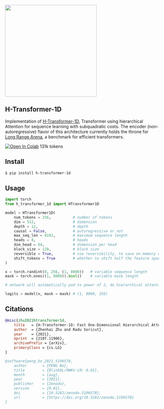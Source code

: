 <img src="./h-transformer.png" width="300px"></img>

## H-Transformer-1D

Implementation of <a href="https://arxiv.org/abs/2107.11906">H-Transformer-1D</a>, Transformer using hierarchical Attention for sequence learning with subquadratic costs. The encoder (non-autoregressive) flavor of this architecture currently holds the throne for <a href="https://github.com/google-research/long-range-arena">Long Range Arena</a>, a benchmark for efficient transformers.

[![Open In Colab](https://colab.research.google.com/assets/colab-badge.svg)](https://colab.research.google.com/drive/1X4XJ1wwfeBHbuexP9ko3lTK7e5WxaO44?usp=sharing) 131k tokens

## Install

```bash
$ pip install h-transformer-1d
```

## Usage

```python
import torch
from h_transformer_1d import HTransformer1D

model = HTransformer1D(
    num_tokens = 256,          # number of tokens
    dim = 512,                 # dimension
    depth = 12,                # depth
    causal = False,            # autoregressive or not
    max_seq_len = 8192,        # maximum sequence length
    heads = 8,                 # heads
    dim_head = 64,             # dimension per head
    block_size = 128,          # block size
    reversible = True,         # use reversibility, to save on memory with increased depth
    shift_tokens = True        # whether to shift half the feature space by one along the sequence dimension, for faster convergence (experimental feature)
)

x = torch.randint(0, 256, (1, 8000))   # variable sequence length
mask = torch.ones((1, 8000)).bool()    # variable mask length

# network will automatically pad to power of 2, do hierarchical attention, etc

logits = model(x, mask = mask) # (1, 8000, 256)
```

## Citations

```bibtex
@misc{zhu2021htransformer1d,
    title   = {H-Transformer-1D: Fast One-Dimensional Hierarchical Attention for Sequences}, 
    author  = {Zhenhai Zhu and Radu Soricut},
    year    = {2021},
    eprint  = {2107.11906},
    archivePrefix = {arXiv},
    primaryClass = {cs.LG}
}
```

```bibtex
@software{peng_bo_2021_5196578,
    author       = {PENG Bo},
    title        = {BlinkDL/RWKV-LM: 0.01},
    month        = {aug},
    year         = {2021},
    publisher    = {Zenodo},
    version      = {0.01},
    doi          = {10.5281/zenodo.5196578},
    url          = {https://doi.org/10.5281/zenodo.5196578}
}
```
